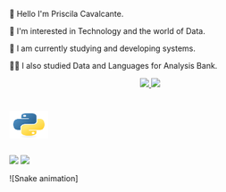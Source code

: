 👋 Hello I'm Priscila Cavalcante.

👀 I'm interested in Technology and the world of Data.

🌱 I am currently studying and developing systems.

👩‍💻 I also studied Data and Languages for Analysis Bank.

<div align="center">
  <a href="https://github.com/PriscilaGPC">
  <img height="180em" src="https://github-readme-stats.vercel.app/api?username=PriscilaGPC&show_icons=true&theme=dark&include_all_commits=true&count_private=true"/>
  <img height="180em" src="https://github-readme-stats.vercel.app/api/top-langs/?username=PriscilaGPC&layout=compact&langs_count=7&theme=dark"/>
</div>

  #

 <img align="center" alt="Priscila-Python" height="50" width="70" src="https://raw.githubusercontent.com/devicons/devicon/master/icons/python/python-original.svg">
  
  ##
  
  <a href = "mailto:priscilacavalcante513@gmail.com"><img src="https://img.shields.io/badge/-Gmail-%23333?style=for-the-badge&logo=gmail&logoColor=white" target="_blank"></a>
  <a href="https://www.linkedin.com/in/priscilagpaivacavalcante" target="_blank"><img src="https://img.shields.io/badge/-LinkedIn-%230077B5?style=for-the-badge&logo=linkedin&logoColor=white" target="_blank"></a> 
 
  ![Snake animation] 
</div>

